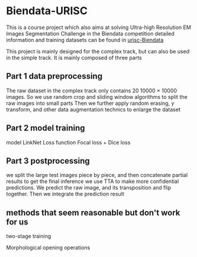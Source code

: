 # Biendata-URISC

This is a course project which also aims at solving Ultra-high Resolution EM Images Segmentation Challenge in the Biendata competition
detailed information and training datasets can be found in [urisc-Biendata](https://www.biendata.net/competition/urisc/)

This project is mainly designed for the complex track, but can also be used in the simple track. It is mainly composed of three parts

## Part 1 data preprocessing

The raw dataset in the complex track only contains 20 10000 $\times$ 10000 images. So we use random crop and sliding window algorithms to split the raw images into small parts
Then we further apply random erasing, $\gamma$ transform, and other data augmentation technics to enlarge the dataset

## Part 2 model training

model           LinkNet
Loss function   Focal loss + Dice loss

## Part 3 postprocessing

we split the large test images piece by piece, and then concatenate partial results to get the final inference
we use TTA to make more confidential predictions. We predict the raw image, and its transposition and flip together. Then we integrate the prediction result

## methods that seem reasonable but don't work for us

two-stage training

Morphological opening operations






